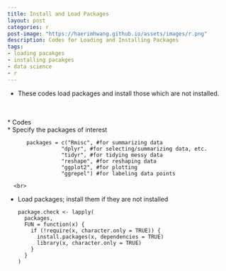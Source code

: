 ```yaml
---
title: Install and Load Packages
layout: post
categories: r
post-image: "https://haerimhwang.github.io/assets/images/r.png"
description: Codes for Loading and Installing Packages
tags:
- loading pacakges
- installing pacakges
- data science 
- r
---
```

* These codes load packages and install those which are not installed.  
<br>  
<br>
* Codes  
<br> 
    * Specify the packages of interest
        
          packages = c("Rmisc", #for summarizing data
                     "dplyr", #for selecting/summarizing data, etc.
                     "tidyr", #for tidying messy data
                     "reshape", #for reshaping data
                     "ggplot2", #for plotting
                     "ggrepel") #for labeling data points    
                     
      <br>

   * Load packages; install them if they are not installed
        
         package.check <- lapply(
           packages,
           FUN = function(x) {
             if (!require(x, character.only = TRUE)) {
               install.packages(x, dependencies = TRUE)
               library(x, character.only = TRUE)
             }
           }
         )
<br> 
<br>  

